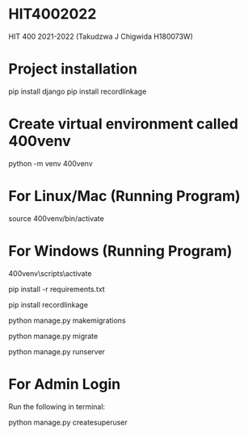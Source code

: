 # HIT4002022

HIT 400 2021-2022 (Takudzwa J Chigwida H180073W)

# Project installation

pip install django
pip install recordlinkage

# Create virtual environment called 400venv

python -m venv 400venv

# For Linux/Mac (Running Program)

source 400venv/bin/activate

# For Windows (Running Program)

400venv\scripts\activate

pip install -r requirements.txt

pip install recordlinkage

python manage.py makemigrations

python manage.py migrate

python manage.py runserver

# For Admin Login

Run the following in terminal:

python manage.py createsuperuser
